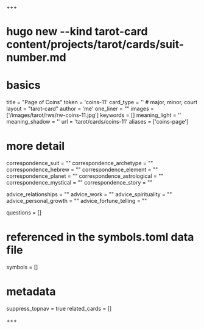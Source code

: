 +++
# hugo new --kind tarot-card content/projects/tarot/cards/suit-number.md
# basics
title     		 = "Page of Coins"
token					 = 'coins-11'
card_type			 = '' # major, minor, court
layout				 = "tarot-card"
author    		 = 'me'
one_liner 		 = ""
images				 = ['/images/tarot/rws/rw-coins-11.jpg']
keywords			 = []
meaning_light  = ''
meaning_shadow = ''
url						 = 'tarot/cards/coins-11'
aliases				 = ['coins-page']

# more detail
correspondence_suit 				= ""
correspondence_archetype 		= ""
correspondence_hebrew 			= ""
correspondence_element 			= ""
correspondence_planet 			= ""
correspondence_astrological = ""
correspondence_mystical 		= ""
correspondence_story 				= ""

advice_relationships 	 = ""
advice_work 					 = ""
advice_spirituality 	 = ""
advice_personal_growth = ""
advice_fortune_telling = ""

questions	= []

# referenced in the symbols.toml data file
symbols	  = []

# metadata
suppress_topnav = true
related_cards 	= []

+++